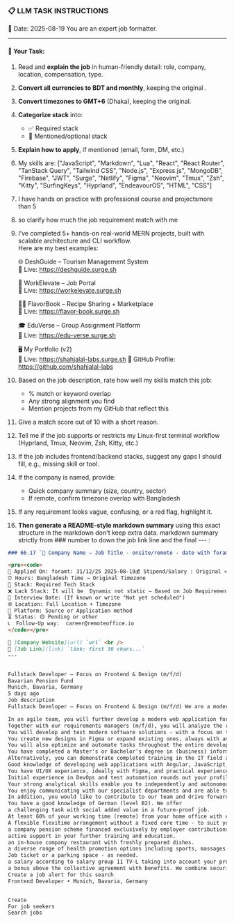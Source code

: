 ### 📋 LLM TASK INSTRUCTIONS  
📅 Date: 2025-08-19
You are an expert job formatter.

---

#### 🔧 Your Task:
1. Read and **explain the job** in human-friendly detail: role, company, location, compensation, type.  
2. **Convert all currencies to BDT and monthly**, keeping the original .  
3. **Convert timezones to GMT+6** (Dhaka), keeping the original.  
4. **Categorize stack** into:  
   - ✅ Required stack  
   - 🔧 Mentioned/optional stack  
5. **Explain how to apply**, if mentioned (email, form, DM, etc.)  
7. My skills are: ["JavaScript", "Markdown", "Lua", "React", "React Router", "TanStack Query", "Tailwind CSS", "Node.js", "Express.js", "MongoDB", "Firebase", "JWT", "Surge", "Netlify", "Figma", "Neovim", "Tmux", "Zsh", "Kitty", "SurfingKeys", "Hyprland", "EndeavourOS", "HTML", "CSS"]
8. I have hands on practice with professional course and projectsmore than 5
9. so clarify how much the job requirement match with me 
10. I’ve completed 5+ hands-on real-world MERN projects, built with scalable architecture and CLI workflow.  
    Here are my best examples:

      🌐 DeshGuide – Tourism Management System  
    🔗 Live: https://deshguide.surge.sh

    💼 WorkElevate – Job Portal  
    🔗 Live: https://workelevate.surge.sh

    🧑‍🍳 FlavorBook – Recipe Sharing + Marketplace  
    🔗 Live: https://flavor-book.surge.sh

    🎓 EduVerse – Group Assignment Platform  
    🔗 Live: https://edu-verse.surge.sh

    🖥️ My Portfolio (v2)  
    🔗 Live: https://shahjalal-labs.surge.sh
    🚀 GitHub Profile: https://github.com/shahjalal-labs

11. Based on the job description, rate how well my skills match this job:  
    - % match or keyword overlap  
    - Any strong alignment you find  
    - Mention projects from my GitHub that reflect this

12. Give a match score out of 10 with a short reason.

13. Tell me if the job supports or restricts my Linux-first terminal workflow (Hyprland, Tmux, Neovim, Zsh, Kitty, etc.)

14. If the job includes frontend/backend stacks, suggest any gaps I should fill, e.g., missing skill or tool.

15. If the company is named, provide:  
    - Quick company summary (size, country, sector)  
    - If remote, confirm timezone overlap with Bangladesh

16. If any requirement looks vague, confusing, or a red flag, highlight it.


17. **Then generate a README-style markdown summary** using this exact structure in the markdown don't keep extra data. markdown summary strictly from ### number to down the job link line and the final --- :
```markdown
### 66.17 `🏢 Company Name — Job Title - onsite/remote - date with foramt: 31/12/25 - BDT salary`

<pre><code>
📅 Applied On: foramt: 31/12/25 2025-08-19💰 Stipend/Salary : Original ≈ Converted BDT / Monthly
⏰ Hours: Bangladesh Time → Original Timezone
🧰 Stack: Required Tech Stack
❌ Lack Stack: It will be  Dynamic not static – Based on Job Requirements: For your example added: mysql, postgres, redis, docker, nginx, aws, gcp, azure, firebase, netlify, surge, figma, sketch, etc.
📆 Interview Date: (If known or write "Not yet scheduled")
🌐 Location: Full Location + Timezone
🧭 Platform: Source or Application method
⏳ Status: 🟡 Pending or other
📞  Follow-Up way:  career@remoteoffice.io
</code></pre>

🔗 [Company Website](url) `url` <br />
🔗 [Job Link](link) `link: first 30 chars...`
---


Fullstack Developer – Focus on Frontend & Design (m/f/d)
Bavarian Pension Fund
Munich, Bavaria, Germany
5 days ago
Job description
Fullstack Developer – Focus on Frontend & Design (m/f/d) We are a modern commercial enterprise and a state authority rolled into one – this is what makes the Bayerische Versorgungskammer unique in its form and focus. We combine security and dynamism. Sustainable business practices, long-term thinking, and reliability have always shaped our actions. This makes us Germany's number 1 among pension providers. In Bavaria, around one in five households is entitled to benefits from the Bayerische Versorgungskammer – for us, this means an important social role and responsibility. In order to fulfill this responsibility in the long term, we pool our expertise: As Germany's largest public pension group, we jointly manage the business of twelve professional and municipal pension institutions that provide old-age, occupational disability, and survivors' benefits for their insured members. In addition to supporting over two million insured members and pension recipients, our core tasks include the profitable and secure investment of the assets of our pension institutions. We can look back on 100 years of experience in this field. Your tasks

In an agile team, you will further develop a modern web application for the members (m/f/d) of the BVK supplementary pension scheme.
Together with our requirements managers (m/f/d), you will analyze the requirements of the stakeholders and create technical concepts based on these.
You will develop and test modern software solutions - with a focus on the frontend - using our established technology stack (including Angular, TypeScript, Figma, JavaScript, Java, HTML / CSS, Spring Boot, Hibernate, Cloudbees Jenkins, Docker, SQL, Jira, Bitbucket and Confluence).
You create new designs in Figma or expand existing ones, always with an eye on usability and consistency.
You will also optimize and automate tasks throughout the entire development process and conduct code refactoring and reviews. Your profile
You have completed a Master's or Bachelor's degree in (business) information technology or a comparable qualification with relevant professional experience.
Alternatively, you can demonstrate completed training in the IT field and several years of relevant professional experience.
Good knowledge of developing web applications with Angular, JavaScript, Spring Boot and Java is available.
You have UI/UX experience, ideally with Figma, and practical experience with SQL and relational databases.
Initial experience in DevOps and test automation rounds out your profile.
Your strong analytical skills enable you to independently and autonomously develop needs-based solutions. You are characterized by a meticulous and structured approach to work.
You enjoy communicating with our specialist departments and are able to adapt to customer needs.
In addition, you would like to contribute to our team and drive forward issues with enthusiasm.
You have a good knowledge of German (level B2). We offer
a challenging task with social added value in a future-proof job.
At least 60% of your working time (remote) from your home office with enough time for family and leisure.
A flexible flexitime arrangement without a fixed core time - to suit your life.
a company pension scheme financed exclusively by employer contributions.
active support in your further training and education.
an in-house company restaurant with freshly prepared dishes.
a diverse range of health promotion options including sports, massages and courses.
Job ticket or a parking space - as needed.
a salary according to salary group 11 TV-L taking into account your professional experience.
a bonus above the collective agreement with benefits. We combine security and dynamism. Sustainable management, long-term thinking, and reliability have always characterized our actions. In Bavaria, around one in five households is entitled to benefits from the Bayerische Versorgungskammer – for us, this means an important social role and responsibility. How do we fulfill this? Together as a team with #unserteamBVK – check out our Instagram profile @bvk_karriere for direct insights and get to know us. We, the Bayerische Versorgungskammer, promote equal opportunities for women and men and welcome applications from women. This full-time position can also be filled by two part-time employees on a job-sharing basis. Severely disabled people will be given priority if their suitability, qualifications, and professional performance are otherwise essentially equal. Your future employer will be the pension institutions legally represented by the Bayerische Versorgungskammer. Apply now. We look forward to receiving your application by July 28, 2025. Further information and contact details Field of work: IT application development Start date: immediately Duration: permanent Weekly hours: 40.00 For questions about the application process, please contact Nora Laging (+49 89 9235-7472) and for technical questions, please contact Hayatullah Habibi (+49 89 9235-9452). Bayerische Versorgungskammer (Bavarian Pension Fund), Denninger Str. 37, 81925 Munich.
Create a job alert for this search
Frontend Developer • Munich, Bavaria, Germany


Create
For job seekers
Search jobs

```